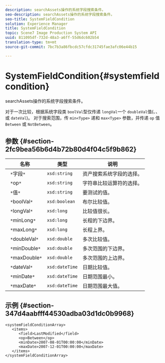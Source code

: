 ```yaml
---
description: searchAssets操作的系统字段搜索条件。
seo-description: searchAssets操作的系统字段搜索条件。
seo-title: SystemFieldCondition
solution: Experience Manager
title: SystemFieldCondition
topic: Scene7 Image Production System API
uuid: 811095df-732d-48a3-a6ff-55d6dc602b54
translation-type: tm+mt
source-git-commit: 7bc7b3a86fbcdc57cfdc31745fae3afc06e44b15

---
```



# SystemFieldCondition{#systemfieldcondition}

searchAssets操作的系统字段搜索条件。

对于一次比较，根据系统字段类 `boolVal`型仅传递 `longVal`一个 `doubleVal`值(、、或 `dateVal`)。 对于搜索范围，传 `min<Type>` 递和 `max<Type>` 参数，并传递 `op` 值 `Between` 或 `NotBetween`。

## 参数 {#section-2fc9bea56b6d4b72b80d4f04c5f9b862}

| 名称 | 类型 | 说明 |
|---|---|---|
| ` *`字段`*` | `xsd:string` | 资产搜索系统字段的选择。 |
| ` *`op`*` | `xsd:string` | 字符串比较运算符的选择。 |
| ` *`值`*` | `xsd:string` | 要测试的值。 |
| ` *`boolVal`*` | `xsd:boolean` | 布尔比较值。 |
| ` *`longVal`*` | `xsd:long` | 比较值很长。 |
| ` *`minLong`*` | `xsd:long` | 长程的下边界。 |
| ` *`maxLong`*` | `xsd:long` | 长程上界。 |
| ` *`doubleVal`*` | `xsd:double` | 多次比较值。 |
| ` *`minDouble`*` | `xsd:double` | 多次范围的下边界。 |
| ` *`maxDouble`*` | `xsd:double` | 多次范围的上边界。 |
| ` *`dateVal`*` | `xsd:dateTime` | 日期比较值。 |
| ` *`minDate`*` | `xsd:dateTime` | 日期范围最小。 |
| ` *`maxDate`*` | `xsd:dateTime` | 日期范围最大值。 |

## 示例 {#section-347d4aabfff44530adba03d1dc0b9968}

```
<systemFieldConditionArray>
   <items>
      <field>LastModified</field>
      <op>Between</op>
      <minDate>2007-08-01T00:00:00</minDate>
      <maxDate>2007-12-01T00:00:00</maxDate>
   </items>
</systemFieldConditionArray>
```

